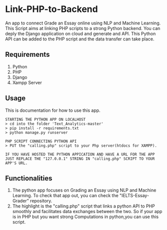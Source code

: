 # Link-PHP-to-Backend

An app to connect Grade an Essay online using NLP and Machine Learning. This Script aims at linking PHP scripts to a strong Python backend. You can deply the Django application on cloud and generate and API. This Python API can be added to the PHP script and the data transfer can take place.

## Requirements
1) Python
2) PHP
3) Django
4) Xampp Server


## Usage
This is documentation for how to use this app.
```
STARTING THE PYTHON APP ON LOCALHOST
> cd into the folder 'Text_Analytics-master'
> pip install -r requirements.txt
> python manage.py runserver

PHP SCRIPT CONNECTING PYTHON API
> PUT the "calling.php" script to your Php server(htdocs for XAMPP).

IF YOU HAVE HOSTED THE PYTHON APPICATION AND HAVE A URL FOR THE APP
JUST REPLACE THE "127.0.0.1" STRING IN "calling.php" SCRIPT TO YOUR 
APP'S URL.

```

## Functionalities
1) The python app focuses on Grading an Essay using NLP and Machine Learning. To check that app out, you can check the "IELTS-Essay-Grader" repository.
2) The highlight is the "calling.php" script that links a python API to PHP smoothly and facilitates data exchanges between the two. So if your app is in PHP but you want strong Computations in python,you can use this script.

